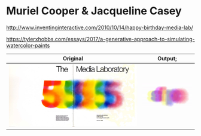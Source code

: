 <meta charset="utf-8"/>

# Muriel Cooper & Jacqueline Casey

http://www.inventinginteractive.com/2010/10/14/happy-birthday-media-lab/

https://tylerxhobbs.com/essays/2017/a-generative-approach-to-simulating-watercolor-paints

|         Original          |        Output;        |
| :-----------------------: | :-------------------: |
| ![original](original.jpg) | ![output](output.gif) |
